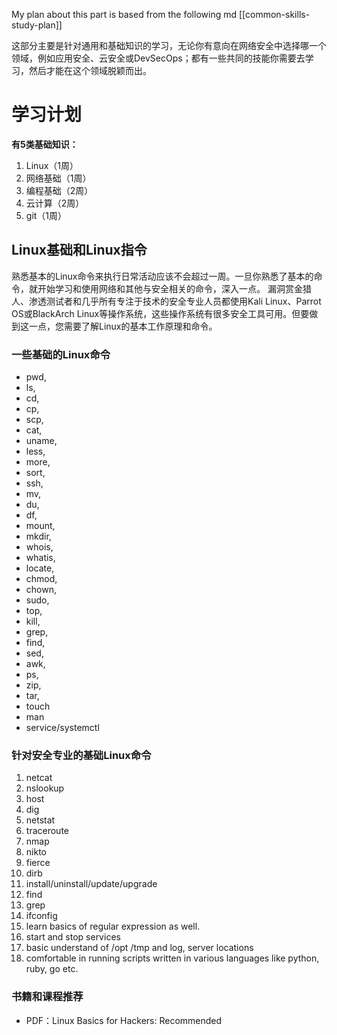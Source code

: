 My plan about this part is based from the following md
[[common-skills-study-plan]]

这部分主要是针对通用和基础知识的学习，无论你有意向在网络安全中选择哪一个领域，例如应用安全、云安全或DevSecOps；都有一些共同的技能你需要去学习，然后才能在这个领域脱颖而出。
# 学习计划
**有5类基础知识：**
1. Linux（1周）
2. 网络基础（1周）
3. 编程基础（2周）
4. 云计算（2周）
5. git（1周）
## Linux基础和Linux指令
熟悉基本的Linux命令来执行日常活动应该不会超过一周。一旦你熟悉了基本的命令，就开始学习和使用网络和其他与安全相关的命令，深入一点。
漏洞赏金猎人、渗透测试者和几乎所有专注于技术的安全专业人员都使用Kali Linux、Parrot OS或BlackArch Linux等操作系统，这些操作系统有很多安全工具可用。但要做到这一点，您需要了解Linux的基本工作原理和命令。
### 一些基础的Linux命令
- pwd,
- ls, 
- cd, 
- cp, 
- scp, 
- cat, 
- uname, 
- less, 
- more, 
- sort, 
- ssh, 
- mv, 
- du, 
- df, 
- mount, 
- mkdir, 
- whois,
- whatis, 
- locate, 
- chmod, 
- chown, 
- sudo, 
- top, 
- kill, 
- grep, 
- find, 
- sed, 
- awk, 
- ps, 
- zip, 
- tar,
- touch
- man 
- service/systemctl
### 针对安全专业的基础Linux命令
1. netcat
2. nslookup
3. host
4. dig
5. netstat
6. traceroute
7. nmap
8. nikto
9. fierce
10. dirb
11. install/uninstall/update/upgrade
12. find 
13. grep
14. ifconfig
15. learn basics of regular expression as well.
16. start and stop services
17. basic understand of /opt /tmp and log, server locations
18. comfortable in running scripts written in various languages like python, ruby, go etc.
### 书籍和课程推荐
- PDF：Linux Basics for Hackers: Recommended